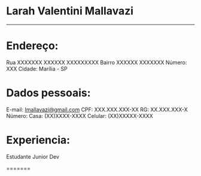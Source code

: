 # Larah Valentini Mallavazi

- - - -

Endereço:
=======
Rua XXXXXXX XXXXXX XXXXXXXXX
Bairro XXXXXX XXXXXXX
Número: 
XXX
Cidade: Marília - SP

Dados pessoais:
===============
E-mail: lmallavazi@gmail.com
CPF: XXX.XXX.XXX-XX
RG: XX.XXX.XXX-X
Número: 
  Casa: (XX)XXXX-XXXX
  Celular: (XX)XXXXX-XXXX

Experiencia: 
============
Estudante
Junior Dev

=======
